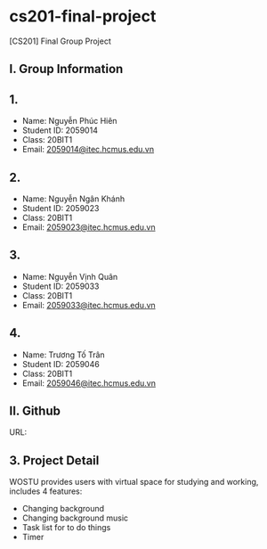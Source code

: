 # cs201-final-project
[CS201] Final Group Project
## I. Group Information
## 1.
- Name: Nguyễn Phúc Hiên
- Student ID: 2059014
- Class: 20BIT1
- Email: 2059014@itec.hcmus.edu.vn
## 2.
- Name: Nguyễn Ngân Khánh
- Student ID: 2059023
- Class: 20BIT1
- Email: 2059023@itec.hcmus.edu.vn
## 3.
- Name: Nguyễn Vịnh Quân
- Student ID: 2059033
- Class: 20BIT1
- Email: 2059033@itec.hcmus.edu.vn
## 4.
- Name: Trương Tố Trân
- Student ID: 2059046
- Class: 20BIT1
- Email: 2059046@itec.hcmus.edu.vn
## II. Github
URL:
## 3. Project Detail
WOSTU provides users with virtual space for studying and working, includes 4 features:
- Changing background
- Changing background music
- Task list for to do things
- Timer
